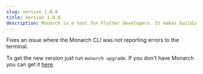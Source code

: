 ```yaml
---
slug: version_1.0.8
title: Version 1.0.8
description: Monarch is a tool for Flutter developers. It makes building beautiful apps a simpler and faster experience.
---
```


Fixes an issue where the Monarch CLI was not reporting errors to the terminal.

To get the new version just run `monarch upgrade`. If you don't have Monarch you can get it [here](/docs/install).
